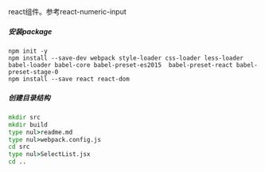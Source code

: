 
react组件。参考react-numeric-input

##### 安装package  
```
npm init -y
npm install --save-dev webpack style-loader css-loader less-loader babel-loader babel-core babel-preset-es2015  babel-preset-react babel-preset-stage-0
npm install --save react react-dom
```

##### 创建目录结构
```bat
mkdir src
mkdir build
type nul>readme.md
type nul>webpack.config.js
cd src
type nul>SelectList.jsx
cd ..
```